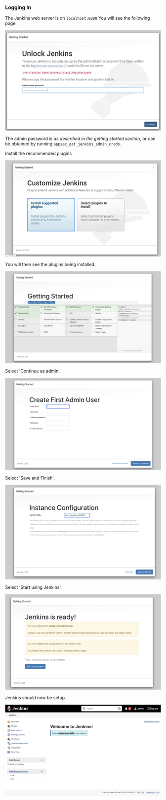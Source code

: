 ### Logging In

The Jenkins web server is on `localhost:8080` You will see the following page.

![](images/2.png)

The admin password is _as described in the getting started section_, or can be obtained by running `appsec_get_jenkins_admin_creds`.

Install the recommended plugins

![](images/3.png)

You will then see the plugins being installed.

![](images/4.png)

Select 'Continue as admin'.

![](images/5.png)

Select 'Save and Finish'.

![](images/6.png)

Select 'Start using Jenkins'.

![](images/7.png)

Jenkins should now be setup.

![](images/8.png)
